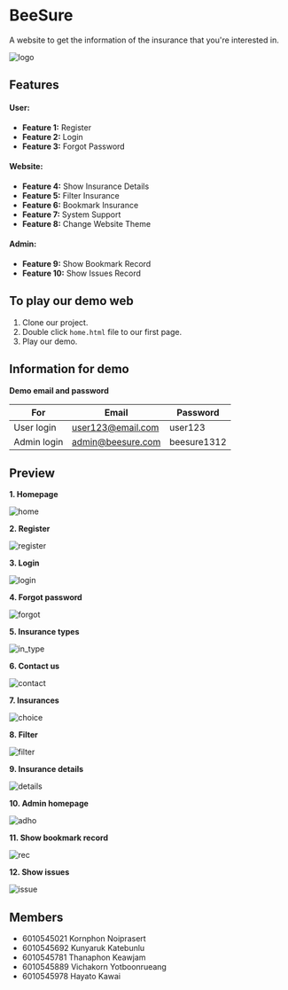 # BeeSure

A website to get the information of the insurance that you're interested in.

![logo](img/logo.png)

## Features

#### User:

- **Feature 1:** Register
- **Feature 2:** Login
- **Feature 3:** Forgot Password

#### Website:

- **Feature 4:** Show Insurance Details
- **Feature 5:** Filter Insurance
- **Feature 6:** Bookmark Insurance
- **Feature 7:** System Support
- **Feature 8:** Change Website Theme

#### Admin:

- **Feature 9:** Show Bookmark Record
- **Feature 10:** Show Issues Record

## To play our demo web

1. Clone our project.
2. Double click `home.html` file to our first page.
3. Play our demo.

## Information for demo

**Demo email and password**

| For         | Email             | Password    |
| ----------- | ----------------- | ----------- |
| User login  | user123@email.com | user123     |
| Admin login | admin@beesure.com | beesure1312 |

## Preview

**1. Homepage**

![home](preview/1.jpg)

**2. Register**

![register](preview/2.jpg)

**3. Login**

![login](preview/3.jpg)

**4. Forgot password**

![forgot](preview/4.jpg)

**5. Insurance types**

![in_type](preview/5.jpg)

**6. Contact us**

![contact](preview/6.jpg)

**7. Insurances**

![choice](preview/7.jpg)

**8. Filter**

![filter](preview/8.jpg)

**9. Insurance details**

![details](preview/9.jpg)

**10. Admin homepage**

![adho](preview/10.jpg)

**11. Show bookmark record**

![rec](preview/11.jpg)

**12. Show issues**

![issue](preview/12.jpg)

## Members

- 6010545021 Kornphon Noiprasert
- 6010545692 Kunyaruk Katebunlu
- 6010545781 Thanaphon Keawjam
- 6010545889 Vichakorn Yotboonrueang
- 6010545978 Hayato Kawai
